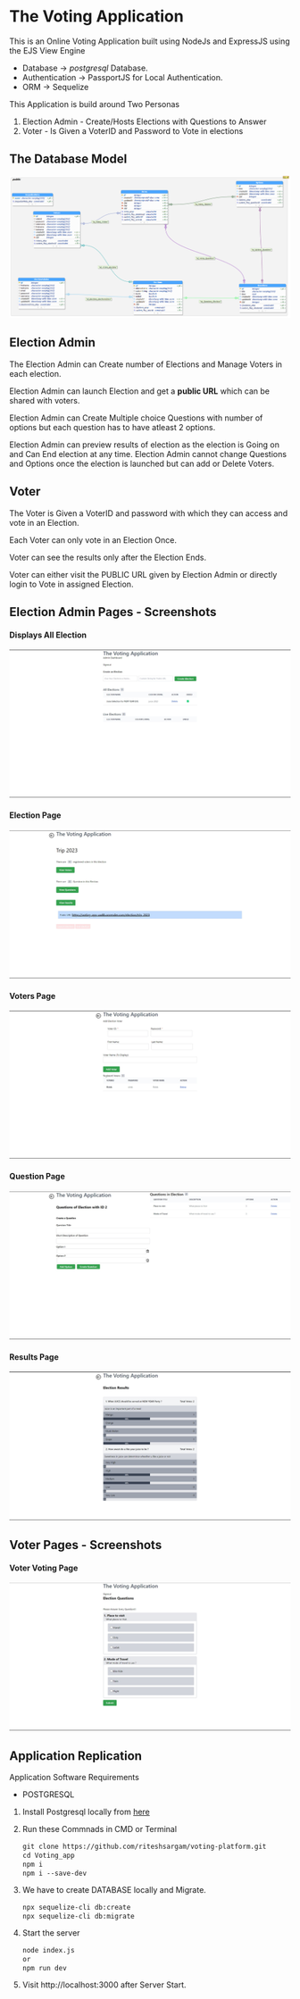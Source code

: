 # The Voting Application

This is an Online Voting Application built using NodeJs and ExpressJS using the EJS View Engine
- Database -> *postgresql* Database.
- Authentication -> PassportJS for Local Authentication.
- ORM -> Sequelize


This Application is build around Two Personas
1. Election Admin - Create/Hosts Elections with Questions to Answer
2. Voter - Is Given a VoterID and Password to Vote in elections

## The Database Model

![Database Model](/images/VotingDB.png)

## Election Admin

The Election Admin can Create number of Elections and Manage Voters in each election.

Election Admin can launch Election and get a **public URL** which can be shared with voters.

Election Admin can Create Multiple choice Questions with number of options but each question has to have atleast 2 options.

Election Admin can preview results of election as the election is Going on and Can End election at any time. Election Admin cannot change Questions and Options once the election is launched but can add or Delete Voters.


## Voter

The Voter is Given a VoterID and password with which they can access and vote in an Election.

Each Voter can only vote in an Election Once.

Voter can see the results only after the Election Ends.

Voter can either visit the PUBLIC URL given by Election Admin or directly login to Vote in assigned Election.


## Election Admin Pages - Screenshots

#### **Displays All Election**
![Elections Page](/images/Elections.jpg)

#### **Election Page**
![Specific Election Page](/images/election.jpg)

#### **Voters Page**
![Voters Page](/images/voters.jpg)

#### **Question Page**
![Questions Page](/images/questions.jpg)

#### Results Page
![Results Page](/images/results.jpg)

## Voter Pages - Screenshots

#### Voter Voting Page
![Voting Page](/images/voting.jpg)


## Application Replication

Application Software Requirements
- POSTGRESQL 

1. Install Postgresql locally from [here](https://www.postgresql.org/download/)

2. Run these Commnads in CMD or Terminal
    ```
    git clone https://github.com/riteshsargam/voting-platform.git
    cd Voting_app
    npm i
    npm i --save-dev
    ```
3. We have to create DATABASE locally and Migrate.
    ```
    npx sequelize-cli db:create
    npx sequelize-cli db:migrate
    ```
4. Start the server
    ```
    node index.js
    or 
    npm run dev
    ```
4. Visit http://localhost:3000 after Server Start.
